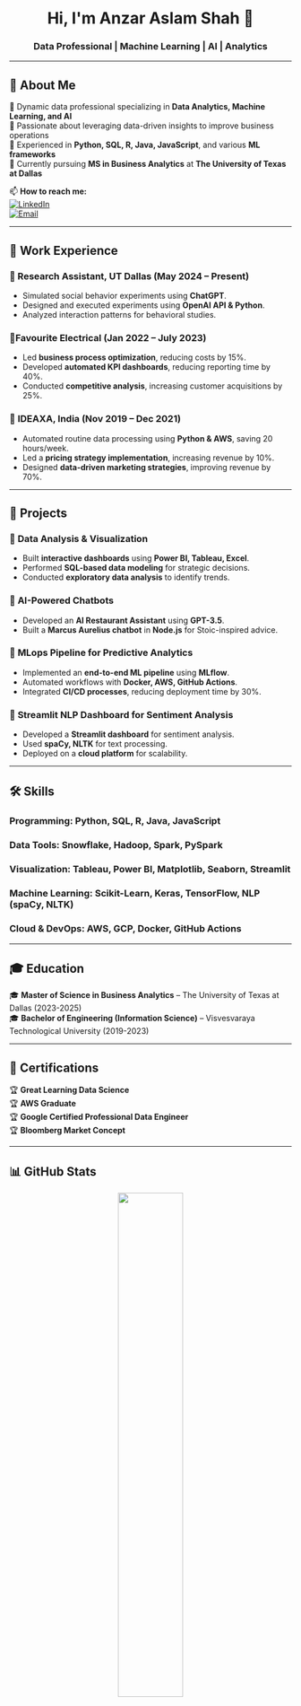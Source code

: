 <h1 align="center">Hi, I'm Anzar Aslam Shah 👋</h1>
<h3 align="center">Data Professional | Machine Learning | AI | Analytics</h3>

---

## 🚀 About Me
🔹 Dynamic data professional specializing in **Data Analytics, Machine Learning, and AI**  
🔹 Passionate about leveraging data-driven insights to improve business operations  
🔹 Experienced in **Python, SQL, R, Java, JavaScript**, and various **ML frameworks**  
🔹 Currently pursuing **MS in Business Analytics** at **The University of Texas at Dallas**  

📫 **How to reach me:**  
[![LinkedIn](https://img.shields.io/badge/-LinkedIn-blue?style=flat&logo=Linkedin&logoColor=white)](https://www.linkedin.com/in/anzarshah/)  
[![Email](https://img.shields.io/badge/-Email-red?style=flat&logo=Gmail&logoColor=white)](mailto:anzarshahzair@gmail.com)  

---

## 💼 Work Experience

### 🔹 Research Assistant, **UT Dallas (May 2024 – Present)**
- Simulated social behavior experiments using **ChatGPT**.
- Designed and executed experiments using **OpenAI API & Python**.
- Analyzed interaction patterns for behavioral studies.

### 🔹**Favourite Electrical (Jan 2022 – July 2023)**
- Led **business process optimization**, reducing costs by 15%.
- Developed **automated KPI dashboards**, reducing reporting time by 40%.
- Conducted **competitive analysis**, increasing customer acquisitions by 25%.

### 🔹 **IDEAXA, India (Nov 2019 – Dec 2021)**
- Automated routine data processing using **Python & AWS**, saving 20 hours/week.
- Led a **pricing strategy implementation**, increasing revenue by 10%.
- Designed **data-driven marketing strategies**, improving revenue by 70%.

---

## 🔬 Projects

### 🔹 **Data Analysis & Visualization**
- Built **interactive dashboards** using **Power BI, Tableau, Excel**.
- Performed **SQL-based data modeling** for strategic decisions.
- Conducted **exploratory data analysis** to identify trends.

### 🔹 **AI-Powered Chatbots**
- Developed an **AI Restaurant Assistant** using **GPT-3.5**.
- Built a **Marcus Aurelius chatbot** in **Node.js** for Stoic-inspired advice.

### 🔹 **MLops Pipeline for Predictive Analytics**
- Implemented an **end-to-end ML pipeline** using **MLflow**.
- Automated workflows with **Docker, AWS, GitHub Actions**.
- Integrated **CI/CD processes**, reducing deployment time by 30%.

### 🔹 **Streamlit NLP Dashboard for Sentiment Analysis**
- Developed a **Streamlit dashboard** for sentiment analysis.
- Used **spaCy, NLTK** for text processing.
- Deployed on a **cloud platform** for scalability.

---

## 🛠️ Skills

### **Programming:** Python, SQL, R, Java, JavaScript  
### **Data Tools:** Snowflake, Hadoop, Spark, PySpark  
### **Visualization:** Tableau, Power BI, Matplotlib, Seaborn, Streamlit  
### **Machine Learning:** Scikit-Learn, Keras, TensorFlow, NLP (spaCy, NLTK)  
### **Cloud & DevOps:** AWS, GCP, Docker, GitHub Actions  

---

## 🎓 Education

🎓 **Master of Science in Business Analytics** – The University of Texas at Dallas (2023-2025)  
🎓 **Bachelor of Engineering (Information Science)** – Visvesvaraya Technological University (2019-2023)  

---

## 📜 Certifications

🏆 **Great Learning Data Science**  
🏆 **AWS Graduate**  
🏆 **Google Certified Professional Data Engineer**  
🏆 **Bloomberg Market Concept**  

---

## 📊 GitHub Stats

<p align="center">
  <img width="48%" src="https://github-readme-stats.vercel.app/api?username=anzarshah&show_icons=true&theme=radical" />
</p>

---

✨ **Connect with me on LinkedIn!** [anzarshah](https://www.linkedin.com/in/anzarshah/) ✨

